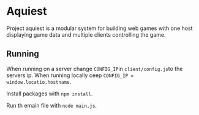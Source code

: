 # Aquiest
Project aquiest is a modular system for building web games with one host displaying game data and multiple clients controlling the game.

## Running
When running on a server change `CONFIG_IP`in `client/config.js`to the servers ip. When running locally ceep `CONFIG_IP = window.locatio.hostname`.

Install packages with `npm install`.

Run th emain file with `node main.js`.
